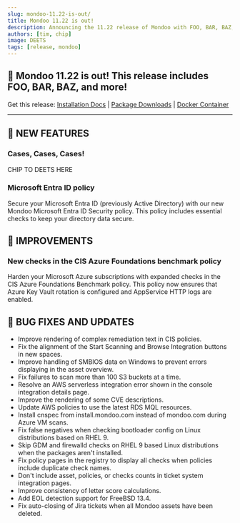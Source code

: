 ```yaml
---
slug: mondoo-11.22-is-out/
title: Mondoo 11.22 is out!
description: Announcing the 11.22 release of Mondoo with FOO, BAR, BAZ, and more!
authors: [tim, chip]
image: DEETS
tags: [release, mondoo]
---
```


## 🥳 Mondoo 11.22 is out! This release includes FOO, BAR, BAZ, and more!

Get this release: [Installation Docs](https://mondoo.com/docs/cnspec/) | [Package Downloads](https://releases.mondoo.com/cnspec/) | [Docker Container](https://hub.docker.com/r/mondoo/cnspec)

---

## 🎉 NEW FEATURES

### Cases, Cases, Cases!

CHIP TO DEETS HERE

### Microsoft Entra ID policy

Secure your Microsoft Entra ID (previously Active Directory) with our new Mondoo Microsoft Entra ID Security policy. This policy includes essential checks to keep your directory data secure.

## 🧹 IMPROVEMENTS

### New checks in the CIS Azure Foundations benchmark policy

Harden your Microsoft Azure subscriptions with expanded checks in the CIS Azure Foundations Benchmark policy. This policy now ensures that Azure Key Vault rotation is configured and AppService HTTP logs are enabled.

## 🐛 BUG FIXES AND UPDATES

- Improve rendering of complex remediation text in CIS policies.
- Fix the alignment of the Start Scanning and Browse Integration buttons in new spaces.
- Improve handling of SMBIOS data on Windows to prevent errors displaying in the asset overview.
- Fix failures to scan more than 100 S3 buckets at a time.
- Resolve an AWS serverless integration error shown in the console integration details page.
- Improve the rendering of some CVE descriptions.
- Update AWS policies to use the latest RDS MQL resources.
- Install cnspec from install.mondoo.com instead of mondoo.com during Azure VM scans.
- Fix false negatives when checking bootloader config on Linux distributions based on RHEL 9.
- Skip GDM and firewalld checks on RHEL 9 based Linux distributions when the packages aren't installed.
- Fix policy pages in the registry to display all checks when policies include duplicate check names.
- Don't include asset, policies, or checks counts in ticket system integration pages.
- Improve consistency of letter score calculations.
- Add EOL detection support for FreeBSD 13.4.
- Fix auto-closing of Jira tickets when all Mondoo assets have been deleted.
